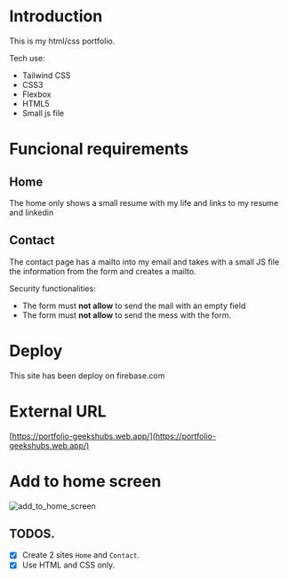 # Introduction

This is my html/css portfolio.

Tech use:
 * Tailwind CSS
 * CSS3
 * Flexbox
 * HTML5
 * Small js file


# Funcional requirements

## Home
The home only shows a small resume with my life and links to my resume and linkedin

## Contact
The contact page has a mailto into my email and takes with a small JS file the information from the form and creates a mailto.

Security functionalities:
* The form must **not allow** to send the mail with an empty field
* The form must **not allow** to send the mess with the form.


# Deploy
This site has been deploy on firebase.com

# External URL
[https://portfolio-geekshubs.web.app/](https://portfolio-geekshubs.web.app/)

# Add to home screen
![add_to_home_screen](./doc/add_to_home_screen.gif)

TODOS.
---

 - [X] Create 2 sites `Home` and `Contact`.
 - [X] Use HTML and CSS only.
